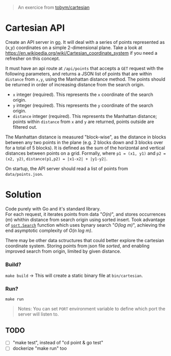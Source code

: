 > An exercice from [tobym/cartesian](https://github.com/tobym/cartesian)

Cartesian API
=============

Create an API server in [go](https://golang.org/). It will deal with a series of points represented as (x,y) coordinates on a simple 2-dimensional plane. Take a look at https://en.wikipedia.org/wiki/Cartesian_coordinate_system if you need a refresher on this concept.

It must have an api route at `/api/points` that accepts a `GET` request with the following parameters, and returns a JSON list of points that are within `distance` from `x,y`, using the Manhattan distance method. The points should be returned in order of increasing distance from the search origin.
- `x` integer (required). This represents the `x` coordinate of the search origin.
- `y` integer (required). This represents the `y` coordinate of the search origin.
- `distance` integer (required). This represents the Manhattan distance; points within `distance` from `x` and `y` are returned, points outside are filtered out.

The Manhattan distance is measured "block-wise", as the distance in blocks between any two points in the plane (e.g. 2 blocks down and 3 blocks over for a total of 5 blocks). It is defined as the sum of the horizontal and vertical distances between points on a grid. Formally, where `p1 = (x1, y1)` and `p2 = (x2, y2)`, `distance(p1,p2) = |x1-x2| + |y1-y2|`.

On startup, the API server should read a list of points from `data/points.json`.

# Solution
Code purely with Go and it's standard library.  
For each request, it iterates points from data "_O(n)_", and stores occurrences (_m_) whithin distance from search origin using sorted insert. Took advantage of [`sort.Search`](https://golang.org/pkg/sort/#Search) function which uses bynary search "_O(log m)_", achieving the end asymptotic complexity of _O(n log m)_.

There may be other data sctructures that could better explore the cartesian coordinate system. Storing points from json file _sorted_, and enabling improved search from origin, limited by given distance.


### Build?
`make build` → This will create a static binary file at `bin/cartesian`.

### Run?
`make run`

> Notes: You can set `PORT` environment variable to define which port the server will listen to.

## TODO
- [ ] "make test", instead of "cd point & go test"
- [ ] dockerize "make run" too
